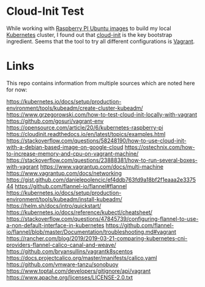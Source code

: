 # Cloud-Init Test

While working with [Raspberry PI Ubuntu images] to build my local [Kubernetes] cluster, I found out that [cloud-init] is the key bootstrap ingredient.
Seems that the tool to try all different configurations is [Vagrant].

# Links

This repo contains information from multiple sources which are noted here for now:

https://kubernetes.io/docs/setup/production-environment/tools/kubeadm/create-cluster-kubeadm/
https://www.grzegorowski.com/how-to-test-cloud-init-locally-with-vagrant
https://github.com/gosuri/vagrant-env
https://opensource.com/article/20/6/kubernetes-raspberry-pi
https://cloudinit.readthedocs.io/en/latest/topics/examples.html
https://stackoverflow.com/questions/58248190/how-to-use-cloud-init-with-a-debian-based-image-on-google-cloud
https://ostechnix.com/how-to-increase-memory-and-cpu-on-vagrant-machine/
https://stackoverflow.com/questions/23888381/how-to-run-several-boxes-with-vagrant
https://www.vagrantup.com/docs/multi-machine
https://www.vagrantup.com/docs/networking
https://gist.github.com/danielepolencic/ef4ddb763fd9a18bf2f1eaaa2e337544
https://github.com/flannel-io/flannel#flannel
https://kubernetes.io/docs/setup/production-environment/tools/kubeadm/install-kubeadm/
https://helm.sh/docs/intro/quickstart/
https://kubernetes.io/docs/reference/kubectl/cheatsheet/
https://stackoverflow.com/questions/47845739/configuring-flannel-to-use-a-non-default-interface-in-kubernetes
https://github.com/flannel-io/flannel/blob/master/Documentation/troubleshooting.md#vagrant
https://rancher.com/blog/2019/2019-03-21-comparing-kubernetes-cni-providers-flannel-calico-canal-and-weave/
https://github.com/bryansullins/vagrantk8scentos
https://docs.projectcalico.org/master/manifests/calico.yaml
https://github.com/vmware-tanzu/sonobuoy
https://www.toptal.com/developers/gitignore/api/vagrant
https://www.apache.org/licenses/LICENSE-2.0.txt

[Raspberry PI Ubuntu images]: https://ubuntu.com/download/raspberry-pi
[Kubernetes]: https://kubernetes.io/
[cloud-init]: https://cloud-init.io/
[Vagrant]: https://www.vagrantup.com/
